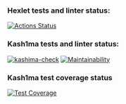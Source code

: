 ### Hexlet tests and linter status:
[![Actions Status](https://github.com/kash1ma/frontend-project-46/actions/workflows/hexlet-check.yml/badge.svg)](https://github.com/kash1ma/frontend-project-46/actions)
### Kash1ma tests and linter status:
[![kashima-check](https://github.com/kash1ma/frontend-project-46/actions/workflows/kashima-check.yml/badge.svg)](https://github.com/kash1ma/frontend-project-46/actions/workflows/kashima-check.yml)
[![Maintainability](https://api.codeclimate.com/v1/badges/30938abe1b3ee8a6b15f/maintainability)](https://codeclimate.com/github/kash1ma/frontend-project-46/maintainability)
### Kash1ma test coverage status
[![Test Coverage](https://api.codeclimate.com/v1/badges/30938abe1b3ee8a6b15f/test_coverage)](https://codeclimate.com/github/kash1ma/frontend-project-46/test_coverage)
